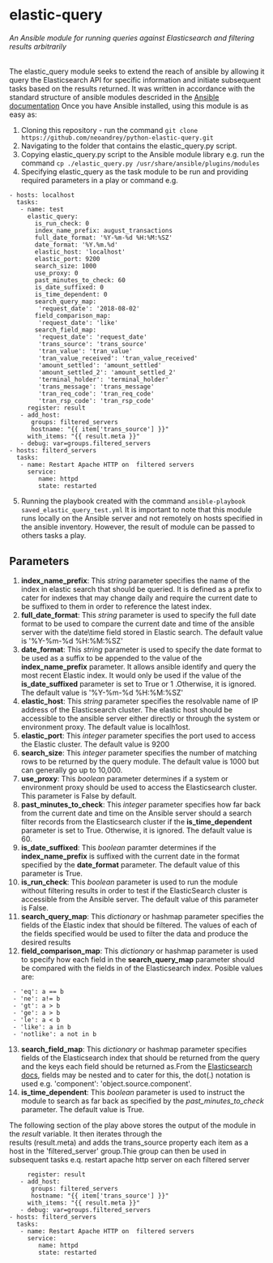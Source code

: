 # elastic-query
######  An Ansible module for running queries against Elasticsearch and filtering results arbitrarily

The elastic_query module seeks to extend the reach of ansible by allowing it query the Elasticsearch API for specific information and initiate subsequent tasks based on the results returned.
It was written in accordance with the standard structure of ansible modules descrided in the [Ansible documentation](https://docs.ansible.com/ansible/latest/dev_guide/developing_modules_general.html)
Once you have Ansible installed, using this module is as easy as:
1. Cloning this repository - run the command  ```git clone https://github.com/neoandrey/python-elastic-query.git```
2. Navigating to the folder that contains the elastic_query.py script.
3. Copying elastic_query.py script to the Ansible module library e.g. run the command ```cp ./elastic_query.py /usr/share/ansible/plugins/modules```
4. Specifying elastic_query as the task module to be run and providing required parameters in a play or command e.g. 
```
- hosts: localhost
  tasks:
   - name: test
     elastic_query:
       is_run_check: 0
       index_name_prefix: august_transactions
       full_date_format: '%Y-%m-%d %H:%M:%SZ'
       date_format: '%Y.%m.%d'
       elastic_host: 'localhost'
       elastic_port: 9200
       search_size: 1000
       use_proxy: 0
       past_minutes_to_check: 60
       is_date_suffixed: 0
       is_time_dependent: 0
       search_query_map:
        'request_date': '2018-08-02'
       field_comparison_map:
        'request_date': 'like'
       search_field_map:
        'request_date': 'request_date'
        'trans_source': 'trans_source'
        'tran_value': 'tran_value'
        'tran_value_received': 'tran_value_received'
        'amount_settled': 'amount_settled'
        'amount_settled_2': 'amount_settled_2'
        'terminal_holder': 'terminal_holder'
        'trans_message': 'trans_message'
        'tran_req_code': 'tran_req_code'
        'tran_rsp_code': 'tran_rsp_code'
     register: result
   - add_host:
      groups: filtered_servers
      hostname: "{{ item['trans_source'] }}"
     with_items: "{{ result.meta }}"
   - debug: var=groups.filtered_servers
- hosts: filterd_servers
  tasks:
   - name: Restart Apache HTTP on  filtered servers 
     service:
        name: httpd
        state: restarted
```
5.  Running the playbook created with the command ```ansible-playbook  saved_elastic_query_test.yml```
It is important to note that this module runs locally on the Ansible server and not remotely on hosts specified in the ansible inventory. However, the result of module can be passed to others tasks a play.

## Parameters
1. **index_name_prefix**: This *string* parameter specifies the name of the index in elastic search that should be queried. It is defined as a prefix to cater for indexes that may change daily and require the current date to be suffixed to them in order to reference the latest index.
2. **full_date_format**: This *string* parameter  is used to specify the full date format to be used to compare the current date and time of the ansible server with the date\time field stored in Elastic search. The default value is '%Y-%m-%d %H:%M:%SZ'
3. **date_format**: This *string* parameter  is used to specify the date format to be used as a suffix to be appended to the value of the **index_name_prefix** parameter. It allows ansible identify and query the most recent Elastic index. It would only be used if the value of the **is_date_suffixed** parameter is set to True or 1 .Otherwise, it is ignored. The default value is '%Y-%m-%d %H:%M:%SZ'
4. **elastic_host**: This *string* parameter specifies the resolvable name of IP address of the Elasticsearch cluster. The elastic host should be accessible to the ansible server either directly or through the system or environment proxy. The default value is localh1ost.
5. **elastic_port**: This *integer* parameter specifies the port used to access the Elastic cluster. The default value  is 9200
6. **search_size**:  This *integer* parameter specifies the number of matching rows to be returned by the query module.	 The  default value is 1000 but can generally go up to 10,000.
7. **use_proxy**: This *boolean* parameter determines if a system or environment proxy should be used to access the  Elasticsearch cluster.  This parameter is False by default.
8. **past_minutes_to_check**: This *integer* parameter specifies how far back from the  current date and time on the Ansible server should a search filter records from the Elasticsearch cluster if the **is_time_dependent** parameter is set to True. Otherwise, it is ignored. The default value is  60.
9. **is_date_suffixed**: This *boolean* paramter determines if the **index_name_prefix** is suffixed with the current date in the format specified by the **date_format** parameter. The default value of this parameter is True.
10. **is_run_check**: This *boolean* parameter is used to run the module without filtering results in order to test if the ElasticSearch cluster is accessible from the  Ansible server. The default value of this parameter is False.
11. **search_query_map**: This *dictionary* or hashmap parameter specifies the fields of the Elastic index that should be filtered. The values of each of the fields specified would be used to filter the data and produce the desired results
12. **field_comparison_map**:  This *dictionary* or hashmap parameter is used to specify how each field in the **search_query_map** parameter should be compared with the fields in of the Elasticsearch index. Posible values are:
```
 - 'eq': a == b
 - 'ne': a!= b
 - 'gt': a > b
 - 'ge': a > b
 - 'le': a < b
 - 'like': a in b
 - 'notlike': a not in b
 ```
 13. **search_field_map**: This *dictionary* or hashmap parameter specifies fields of the Elasticsearch index that should be returned from the query and the keys each field should be returned as.From the [Elasticsearch docs](https://www.elastic.co/guide/en/elasticsearch/reference/current/mapping.html), fields may be nested and to cater for this, the dot(.) notation is used e.g. 'component': 'object.source.component'. 
 14. **is_time_dependent**: This *boolean* parameter is used to instruct the module to search as far back as specified by the *past_minutes_to_check* parameter. The default value is  True. 

The following section of the play above stores the output of the module in the *result* variable. It then iterates through the  
results (result.meta) and adds the trans_source property each item as a host in the 'filtered_server' group.Thie group can then be used in subsequent tasks e.q. restart apache http server on each filtered server
```
     register: result
   - add_host:
      groups: filtered_servers
      hostname: "{{ item['trans_source'] }}"
     with_items: "{{ result.meta }}"
   - debug: var=groups.filtered_servers
- hosts: filterd_servers
  tasks:
   - name: Restart Apache HTTP on  filtered servers 
     service:
        name: httpd
        state: restarted
```
